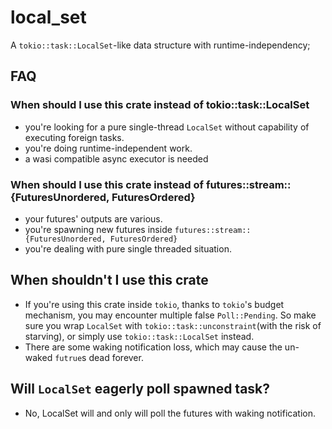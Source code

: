 # local_set

A `tokio::task::LocalSet`-like data structure with runtime-independency;

## FAQ

### When should I use this crate instead of tokio::task::LocalSet

- you're looking for a pure single-thread `LocalSet` without capability of executing foreign tasks.
- you're doing runtime-independent work.
- a wasi compatible async executor is needed

### When should I use this crate instead of futures::stream::{FuturesUnordered, FuturesOrdered}

- your futures' outputs are various.
- you're spawning new futures inside `futures::stream::{FuturesUnordered, FuturesOrdered}`
- you're dealing with pure single threaded situation.

## When shouldn't I use this crate

- If you're using this crate inside `tokio`, thanks to `tokio`'s budget mechanism, you may encounter multiple false `Poll::Pending`. So make sure you wrap `LocalSet` with `tokio::task::unconstraint`(with the risk of starving), or simply use `tokio::task::LocalSet` instead.
- There are some waking notification loss, which may cause the un-waked `futrue`s dead forever.

## Will `LocalSet` eagerly poll spawned task?

- No, LocalSet will and only will poll the futures with waking notification.
